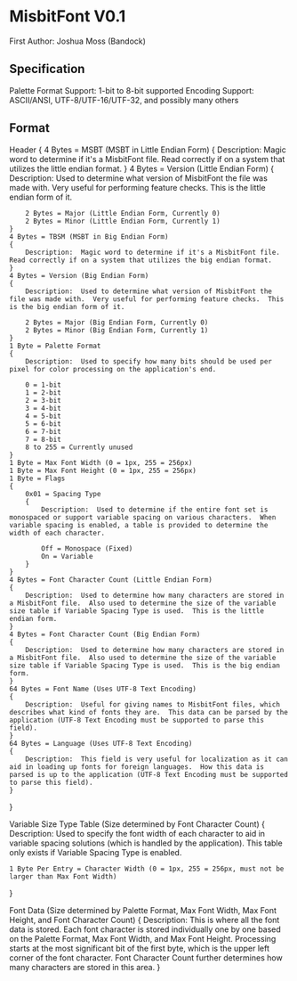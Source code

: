 # MisbitFont V0.1
First Author:  Joshua Moss (Bandock)


## Specification
Palette Format Support:  1-bit to 8-bit supported
Encoding Support:  ASCII/ANSI, UTF-8/UTF-16/UTF-32, and possibly many others


## Format
Header
{
	4 Bytes = MSBT (MSBT in Little Endian Form)
	{
		Description:  Magic word to determine if it's a MisbitFont file.  Read correctly if on a system that utilizes the little endian format.
	}
	4 Bytes = Version (Little Endian Form)
	{
		Description:  Used to determine what version of MisbitFont the file was made with.  Very useful for performing feature checks.  This is the little endian form of it.

		2 Bytes = Major (Little Endian Form, Currently 0)
		2 Bytes = Minor (Little Endian Form, Currently 1)
	}
	4 Bytes = TBSM (MSBT in Big Endian Form)
	{
		Description:  Magic word to determine if it's a MisbitFont file.  Read correctly if on a system that utilizes the big endian format.
	}
	4 Bytes = Version (Big Endian Form)
	{
		Description:  Used to determine what version of MisbitFont the file was made with.  Very useful for performing feature checks.  This is the big endian form of it.

		2 Bytes = Major (Big Endian Form, Currently 0)
		2 Bytes = Minor (Big Endian Form, Currently 1)
	}
	1 Byte = Palette Format
	{
		Description:  Used to specify how many bits should be used per pixel for color processing on the application's end.

		0 = 1-bit
		1 = 2-bit
		2 = 3-bit
		3 = 4-bit
		4 = 5-bit
		5 = 6-bit
		6 = 7-bit
		7 = 8-bit
		8 to 255 = Currently unused
	}
	1 Byte = Max Font Width (0 = 1px, 255 = 256px)
	1 Byte = Max Font Height (0 = 1px, 255 = 256px)
	1 Byte = Flags
	{
		0x01 = Spacing Type
		{
			Description:  Used to determine if the entire font set is monospaced or support variable spacing on various characters.  When variable spacing is enabled, a table is provided to determine the width of each character.

			Off = Monospace (Fixed)
			On = Variable
		}
	}
	4 Bytes = Font Character Count (Little Endian Form)
	{
		Description:  Used to determine how many characters are stored in a MisbitFont file.  Also used to determine the size of the variable size table if Variable Spacing Type is used.  This is the little endian form.
	}
	4 Bytes = Font Character Count (Big Endian Form)
	{
		Description:  Used to determine how many characters are stored in a MisbitFont file.  Also used to determine the size of the variable size table if Variable Spacing Type is used.  This is the big endian form.
	}
	64 Bytes = Font Name (Uses UTF-8 Text Encoding)
	{
		Description:  Useful for giving names to MisbitFont files, which describes what kind of fonts they are.  This data can be parsed by the application (UTF-8 Text Encoding must be supported to parse this field).
	}
	64 Bytes = Language (Uses UTF-8 Text Encoding)
	{
		Description:  This field is very useful for localization as it can aid in loading up fonts for foreign languages.  How this data is parsed is up to the application (UTF-8 Text Encoding must be supported to parse this field).
	}
}

Variable Size Type Table (Size determined by Font Character Count)
{
	Description:  Used to specify the font width of each character to aid in variable spacing solutions (which is handled by the application).  This table only exists if Variable Spacing Type is enabled.

	1 Byte Per Entry = Character Width (0 = 1px, 255 = 256px, must not be larger than Max Font Width)
}

Font Data (Size determined by Palette Format, Max Font Width, Max Font Height, and Font Character Count)
{
	Description:  This is where all the font data is stored.  Each font character is stored individually one by one based on the Palette Format, Max Font Width, and Max Font Height.  Processing starts at the most significant bit of the first byte, which is the upper left corner of the font character.  Font Character Count further determines how many characters are stored in this area.
}
